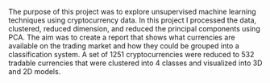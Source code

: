 The purpose of this project was to explore unsupervised machine learning techniques using cryptocurrency data.  In this project I processed the data, clustered, reduced dimension, and reduced the principal components using PCA.  The aim was to create a report that shows what currencies are available on the trading market and how they could be grouped into a classification system.  A set of 1251 cryptocurrencies were reduced to 532 tradable currencies that were clustered into 4 classes and visualized into 3D and 2D models.
